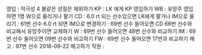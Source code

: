 영입	: 적극성 4 불같은 성질은 제외하기
KP	: LK 에게 KP 영입하기
WB	: 유망주 영입하면 1명 W으로 올리거나 팔기
CD	: 6.0 rt 되는 선수있으면 LK에게 팔거나 IM으로 올리기
	: 61번 선수 6.0 rt 되면 IM으로 변경하기
	: 69번 선수 들어오면 CD 66번 선수와 비교해서 유망주이면 교체하기
W	: 69번 선수 들어오면 48번 선수와 비교하기
IM      : 69번 선수 들어오면 09번 선수와 비교하기
FW	: 69번 선수 들어오면 17번과 비교하기
해고	: 97번 선수 2018-09-22 해고하기
직원	: 
